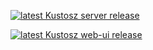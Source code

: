 
[![latest Kustosz server release](https://img.shields.io/github/v/release/KustoszApp/server?color=b5cab2&label=server&style=for-the-badge)](https://github.com/KustoszApp/server/)

[![latest Kustosz web-ui release](https://img.shields.io/github/v/release/KustoszApp/web-ui?color=b5cab2&label=web%20ui&style=for-the-badge)](https://github.com/KustoszApp/web-ui/)
